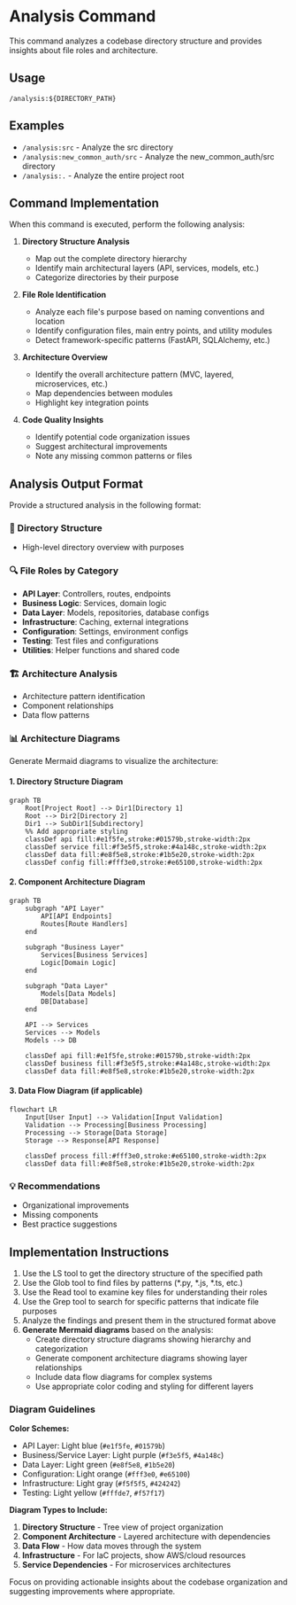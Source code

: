 # Analysis Command

This command analyzes a codebase directory structure and provides insights about file roles and architecture.

## Usage

```
/analysis:${DIRECTORY_PATH}
```

## Examples

- `/analysis:src` - Analyze the src directory
- `/analysis:new_common_auth/src` - Analyze the new_common_auth/src directory
- `/analysis:.` - Analyze the entire project root

## Command Implementation

When this command is executed, perform the following analysis:

1. **Directory Structure Analysis**
   - Map out the complete directory hierarchy
   - Identify main architectural layers (API, services, models, etc.)
   - Categorize directories by their purpose

2. **File Role Identification**
   - Analyze each file's purpose based on naming conventions and location
   - Identify configuration files, main entry points, and utility modules
   - Detect framework-specific patterns (FastAPI, SQLAlchemy, etc.)

3. **Architecture Overview**
   - Identify the overall architecture pattern (MVC, layered, microservices, etc.)
   - Map dependencies between modules
   - Highlight key integration points

4. **Code Quality Insights**
   - Identify potential code organization issues
   - Suggest architectural improvements
   - Note any missing common patterns or files

## Analysis Output Format

Provide a structured analysis in the following format:

### 📁 Directory Structure
- High-level directory overview with purposes

### 🔍 File Roles by Category
- **API Layer**: Controllers, routes, endpoints
- **Business Logic**: Services, domain logic
- **Data Layer**: Models, repositories, database configs
- **Infrastructure**: Caching, external integrations
- **Configuration**: Settings, environment configs
- **Testing**: Test files and configurations
- **Utilities**: Helper functions and shared code

### 🏗️ Architecture Analysis
- Architecture pattern identification
- Component relationships
- Data flow patterns

### 📊 Architecture Diagrams

Generate Mermaid diagrams to visualize the architecture:

#### 1. Directory Structure Diagram
```mermaid
graph TB
    Root[Project Root] --> Dir1[Directory 1]
    Root --> Dir2[Directory 2]
    Dir1 --> SubDir1[Subdirectory]
    %% Add appropriate styling
    classDef api fill:#e1f5fe,stroke:#01579b,stroke-width:2px
    classDef service fill:#f3e5f5,stroke:#4a148c,stroke-width:2px
    classDef data fill:#e8f5e8,stroke:#1b5e20,stroke-width:2px
    classDef config fill:#fff3e0,stroke:#e65100,stroke-width:2px
```

#### 2. Component Architecture Diagram
```mermaid
graph TB
    subgraph "API Layer"
        API[API Endpoints]
        Routes[Route Handlers]
    end
    
    subgraph "Business Layer"
        Services[Business Services]
        Logic[Domain Logic]
    end
    
    subgraph "Data Layer"
        Models[Data Models]
        DB[Database]
    end
    
    API --> Services
    Services --> Models
    Models --> DB
    
    classDef api fill:#e1f5fe,stroke:#01579b,stroke-width:2px
    classDef business fill:#f3e5f5,stroke:#4a148c,stroke-width:2px
    classDef data fill:#e8f5e8,stroke:#1b5e20,stroke-width:2px
```

#### 3. Data Flow Diagram (if applicable)
```mermaid
flowchart LR
    Input[User Input] --> Validation[Input Validation]
    Validation --> Processing[Business Processing]
    Processing --> Storage[Data Storage]
    Storage --> Response[API Response]
    
    classDef process fill:#fff3e0,stroke:#e65100,stroke-width:2px
    classDef data fill:#e8f5e8,stroke:#1b5e20,stroke-width:2px
```

### 💡 Recommendations
- Organizational improvements
- Missing components
- Best practice suggestions

## Implementation Instructions

1. Use the LS tool to get the directory structure of the specified path
2. Use the Glob tool to find files by patterns (*.py, *.js, *.ts, etc.)
3. Use the Read tool to examine key files for understanding their roles
4. Use the Grep tool to search for specific patterns that indicate file purposes
5. Analyze the findings and present them in the structured format above
6. **Generate Mermaid diagrams** based on the analysis:
   - Create directory structure diagrams showing hierarchy and categorization
   - Generate component architecture diagrams showing layer relationships
   - Include data flow diagrams for complex systems
   - Use appropriate color coding and styling for different layers

### Diagram Guidelines

**Color Schemes:**
- API Layer: Light blue (`#e1f5fe`, `#01579b`)
- Business/Service Layer: Light purple (`#f3e5f5`, `#4a148c`)
- Data Layer: Light green (`#e8f5e8`, `#1b5e20`)
- Configuration: Light orange (`#fff3e0`, `#e65100`)
- Infrastructure: Light gray (`#f5f5f5`, `#424242`)
- Testing: Light yellow (`#fffde7`, `#f57f17`)

**Diagram Types to Include:**
1. **Directory Structure** - Tree view of project organization
2. **Component Architecture** - Layered architecture with dependencies
3. **Data Flow** - How data moves through the system
4. **Infrastructure** - For IaC projects, show AWS/cloud resources
5. **Service Dependencies** - For microservices architectures

Focus on providing actionable insights about the codebase organization and suggesting improvements where appropriate.
